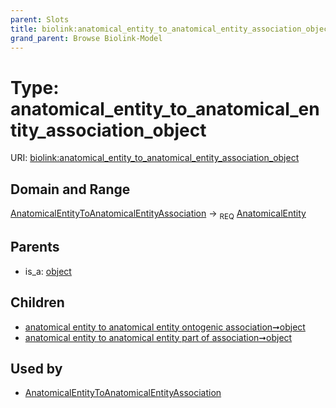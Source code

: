 ```yaml
---
parent: Slots
title: biolink:anatomical_entity_to_anatomical_entity_association_object
grand_parent: Browse Biolink-Model
---
```


# Type: anatomical_entity_to_anatomical_entity_association_object




URI: [biolink:anatomical_entity_to_anatomical_entity_association_object](https://w3id.org/biolink/vocab/anatomical_entity_to_anatomical_entity_association_object)

## Domain and Range

[AnatomicalEntityToAnatomicalEntityAssociation](AnatomicalEntityToAnatomicalEntityAssociation.md) ->  <sub>REQ</sub> [AnatomicalEntity](AnatomicalEntity.md)

## Parents

 *  is_a: [object](object.md)

## Children

 *  [anatomical entity to anatomical entity ontogenic association➞object](anatomical_entity_to_anatomical_entity_ontogenic_association_object.md)
 *  [anatomical entity to anatomical entity part of association➞object](anatomical_entity_to_anatomical_entity_part_of_association_object.md)

## Used by

 * [AnatomicalEntityToAnatomicalEntityAssociation](AnatomicalEntityToAnatomicalEntityAssociation.md)

